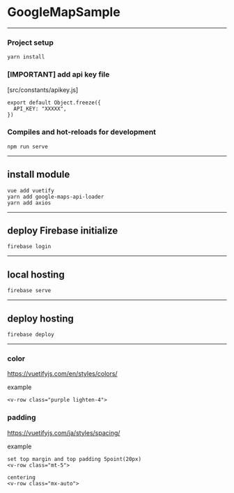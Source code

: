 # GoogleMapSample

---

### Project setup

```
yarn install
```

### [IMPORTANT] add api key file

[src/constants/apikey.js]
```
export default Object.freeze({ 
  API_KEY: "XXXXX", 
})
```

### Compiles and hot-reloads for development

```
npm run serve
```

---
## install module

```
vue add vuetify
yarn add google-maps-api-loader
yarn add axios
```

---
## deploy Firebase initialize

```
firebase login
```

---
## local hosting

```
firebase serve
```

---
## deploy hosting

```
firebase deploy
```

---
### color
https://vuetifyjs.com/en/styles/colors/

example
```
<v-row class="purple lighten-4">
```

### padding
https://vuetifyjs.com/ja/styles/spacing/

example
```
set top margin and top padding 5point(20px)
<v-row class="mt-5">

centering
<v-row class="mx-auto">
```


